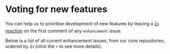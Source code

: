 # Voting for new features

You can help us to prioritise development of new features by leaving a [👍 reaction](https://github.blog/2016-03-10-add-reactions-to-pull-requests-issues-and-comments/) on the first comment of any `enhancement` issue.

Below is a list of all current enhancement issues, from our core repositories, ordered by 👍 (click the `+` to see more details).

<div id='feature-table'></div>
